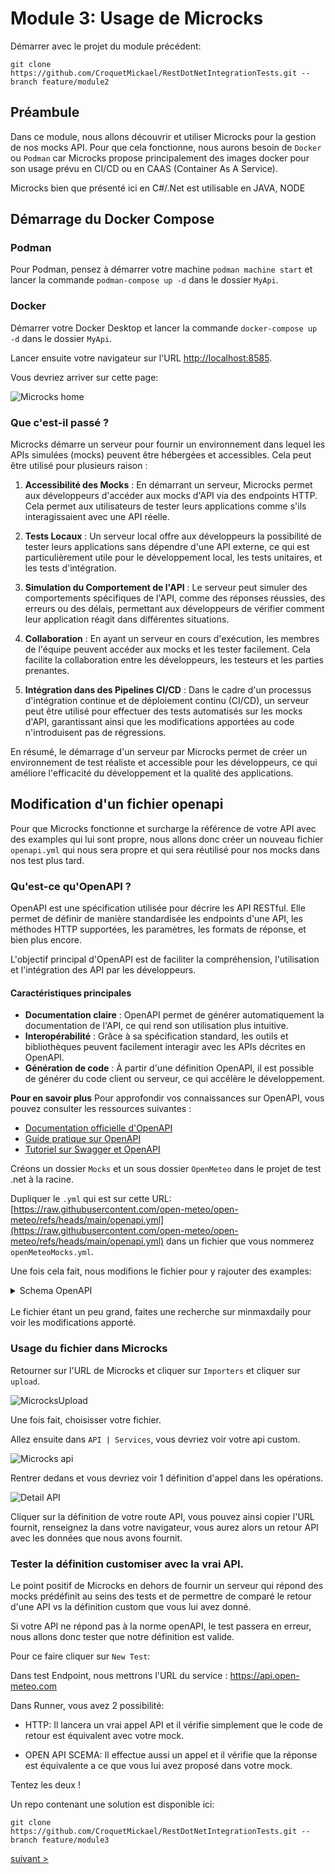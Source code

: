 # Module 3: Usage de Microcks

Démarrer avec le projet du module précédent:

```
git clone https://github.com/CroquetMickael/RestDotNetIntegrationTests.git --branch feature/module2
```

## Préambule

Dans ce module, nous allons découvrir et utiliser Microcks pour la gestion de nos mocks API. Pour que cela fonctionne, nous aurons besoin de `Docker` ou `Podman` car Microcks propose principalement des images docker pour son usage prévu en CI/CD ou en CAAS (Container As A Service).

Microcks bien que présenté ici en C#/.Net est utilisable en JAVA, NODE

## Démarrage du Docker Compose

### Podman

Pour Podman, pensez à démarrer votre machine `podman machine start` et lancer la commande `podman-compose up -d` dans le dossier `MyApi`.

### Docker

Démarrer votre Docker Desktop et lancer la commande `docker-compose up -d` dans le dossier `MyApi`.

Lancer ensuite votre navigateur sur l'URL [http://localhost:8585](http://localhost:8585).

Vous devriez arriver sur cette page:

![Microcks home](./img/microcks.png)

### Que c'est-il passé ?

Microcks démarre un serveur pour fournir un environnement dans lequel les APIs simulées (mocks) peuvent être hébergées et accessibles. Cela peut être utilisé pour plusieurs raison :

1. **Accessibilité des Mocks** : En démarrant un serveur, Microcks permet aux développeurs d'accéder aux mocks d'API via des endpoints HTTP. Cela permet aux utilisateurs de tester leurs applications comme s'ils interagissaient avec une API réelle.

2. **Tests Locaux** : Un serveur local offre aux développeurs la possibilité de tester leurs applications sans dépendre d'une API externe, ce qui est particulièrement utile pour le développement local, les tests unitaires, et les tests d'intégration.

3. **Simulation du Comportement de l'API** : Le serveur peut simuler des comportements spécifiques de l'API, comme des réponses réussies, des erreurs ou des délais, permettant aux développeurs de vérifier comment leur application réagit dans différentes situations.

4. **Collaboration** : En ayant un serveur en cours d'exécution, les membres de l'équipe peuvent accéder aux mocks et les tester facilement. Cela facilite la collaboration entre les développeurs, les testeurs et les parties prenantes.

5. **Intégration dans des Pipelines CI/CD** : Dans le cadre d'un processus d'intégration continue et de déploiement continu (CI/CD), un serveur peut être utilisé pour effectuer des tests automatisés sur les mocks d'API, garantissant ainsi que les modifications apportées au code n'introduisent pas de régressions.

En résumé, le démarrage d'un serveur par Microcks permet de créer un environnement de test réaliste et accessible pour les développeurs, ce qui améliore l'efficacité du développement et la qualité des applications.

## Modification d'un fichier openapi

Pour que Microcks fonctionne et surcharge la référence de votre API avec des examples qui lui sont propre, nous allons donc créer un nouveau fichier `openapi.yml` qui nous sera propre et qui sera réutilisé pour nos mocks dans nos test plus tard.

### Qu'est-ce qu'OpenAPI ?

OpenAPI est une spécification utilisée pour décrire les API RESTful. Elle permet de définir de manière standardisée les endpoints d'une API, les méthodes HTTP supportées, les paramètres, les formats de réponse, et bien plus encore.

L'objectif principal d'OpenAPI est de faciliter la compréhension, l'utilisation et l'intégration des API par les développeurs.

#### Caractéristiques principales

- **Documentation claire** : OpenAPI permet de générer automatiquement la documentation de l'API, ce qui rend son utilisation plus intuitive.
- **Interopérabilité** : Grâce à sa spécification standard, les outils et bibliothèques peuvent facilement interagir avec les APIs décrites en OpenAPI.
- **Génération de code** : À partir d'une définition OpenAPI, il est possible de générer du code client ou serveur, ce qui accélère le développement.

**Pour en savoir plus**
Pour approfondir vos connaissances sur OpenAPI, vous pouvez consulter les ressources suivantes :

- [Documentation officielle d'OpenAPI](https://swagger.io/specification/)
- [Guide pratique sur OpenAPI](https://learn.openapis.org)
- [Tutoriel sur Swagger et OpenAPI](https://grafikart.fr/tutoriels/swagger-openapi-php-1160)

Créons un dossier `Mocks` et un sous dossier `OpenMeteo` dans le projet de test .net à la racine.

Dupliquer le `.yml` qui est sur cette URL: [https://raw.githubusercontent.com/open-meteo/open-meteo/refs/heads/main/openapi.yml](https://raw.githubusercontent.com/open-meteo/open-meteo/refs/heads/main/openapi.yml) dans un fichier que vous nommerez `openMeteoMocks.yml`.

Une fois cela fait, nous modifions le fichier pour y rajouter des examples:

<details>
<summary>Schema OpenAPI</summary>
<br>

```yml
openapi: 3.0.0
info:
  title: Open-Meteo APIs
  description: "Open-Meteo offers free weather forecast APIs for open-source developers and non-commercial use. No API key is required."
  version: "1.0"
  contact:
    name: Open-Meteo
    url: https://open-meteo.com
    email: info@open-meteo.com
  license:
    name: Attribution 4.0 International (CC BY 4.0)
    url: https://creativecommons.org/licenses/by/4.0/
  termsOfService: https://open-meteo.com/en/features#terms
paths:
  /v1/forecast:
    servers:
      - url: https://api.open-meteo.com
    get:
      tags:
        - Weather Forecast APIs
      summary: 7 day weather forecast for coordinates
      description: 7 day weather variables in hourly and daily resolution for given WGS84 latitude and longitude coordinates. Available worldwide.
      parameters:
        - name: hourly
          in: query
          explode: false
          schema:
            type: array
            items:
              type: string
              enum:
                - temperature_2m
                - relative_humidity_2m
                - dew_point_2m
                - apparent_temperature
                - pressure_msl
                - cloud_cover
                - cloud_cover_low
                - cloud_cover_mid
                - cloud_cover_high
                - wind_speed_10m
                - wind_speed_80m
                - wind_speed_120m
                - wind_speed_180m
                - wind_direction_10m
                - wind_direction_80m
                - wind_direction_120m
                - wind_direction_180m
                - wind_gusts_10m
                - shortwave_radiation
                - direct_radiation
                - direct_normal_irradiance
                - diffuse_radiation
                - vapour_pressure_deficit
                - evapotranspiration
                - precipitation
                - weather_code
                - snow_height
                - freezing_level_height
                - soil_temperature_0cm
                - soil_temperature_6cm
                - soil_temperature_18cm
                - soil_temperature_54cm
                - soil_moisture_0_1cm
                - soil_moisture_1_3cm
                - soil_moisture_3_9cm
                - soil_moisture_9_27cm
                - soil_moisture_27_81cm
        - name: daily
          in: query
          schema:
            type: array
            items:
              type: string
              enum:
                - temperature_2m_max
                - temperature_2m_min
                - apparent_temperature_max
                - apparent_temperature_min
                - precipitation_sum
                - precipitation_hours
                - weather_code
                - sunrise
                - sunset
                - wind_speed_10m_max
                - wind_gusts_10m_max
                - wind_direction_10m_dominant
                - shortwave_radiation_sum
                - uv_index_max
                - uv_index_clear_sky_max
                - et0_fao_evapotranspiration
          examples:
            minmaxdaily:
              value:
                - temperature_2m_min
                - temperature_2m_max
        - name: latitude
          in: query
          required: true
          description: "WGS84 coordinate"
          schema:
            type: number
            format: number
          examples:
            minmaxdaily:
              value: 14.2
        - name: longitude
          in: query
          required: true
          description: "WGS84 coordinate"
          schema:
            type: number
            format: number
          examples:
            minmaxdaily:
              value: 52.2
        - name: current_weather
          in: query
          schema:
            type: boolean
        - name: temperature_unit
          in: query
          schema:
            type: string
            default: celsius
            enum:
              - celsius
              - fahrenheit
        - name: wind_speed_unit
          in: query
          schema:
            type: string
            default: kmh
            enum:
              - kmh
              - ms
              - mph
              - kn
        - name: timeformat
          in: query
          description: If format `unixtime` is selected, all time values are returned in UNIX epoch time in seconds. Please not that all time is then in GMT+0! For daily values with unix timestamp, please apply `utc_offset_seconds` again to get the correct date.
          schema:
            type: string
            default: iso8601
            enum:
              - iso8601
              - unixtime
        - name: timezone
          in: query
          description: If `timezone` is set, all timestamps are returned as local-time and data is returned starting at 0:00 local-time. Any time zone name from the [time zone database](https://en.wikipedia.org/wiki/List_of_tz_database_time_zones) is supported.
          schema:
            type: string
        - name: past_days
          in: query
          description: If `past_days` is set, yesterdays or the day before yesterdays data are also returned.
          schema:
            type: integer
            enum:
              - 1
              - 2
      responses:
        200:
          description: OK
          content:
            application/json:
              schema:
                type: object
                properties:
                  latitude:
                    type: number
                    example: 52.52
                    description: WGS84 of the center of the weather grid-cell which was used to generate this forecast. This coordinate might be up to 5 km away.
                  longitude:
                    type: number
                    example: 13.419.52
                    description: WGS84 of the center of the weather grid-cell which was used to generate this forecast. This coordinate might be up to 5 km away.
                  elevation:
                    type: number
                    example: 44.812
                    description: The elevation in meters of the selected weather grid-cell. In mountain terrain it might differ from the location you would expect.
                  generationtime_ms:
                    type: number
                    example: 2.2119
                    description: Generation time of the weather forecast in milli seconds. This is mainly used for performance monitoring and improvements.
                  utc_offset_seconds:
                    type: integer
                    example: 3600
                    description: Applied timezone offset from the &timezone= parameter.
                  hourly:
                    type: object
                    description: For each selected weather variable, data will be returned as a numbering point array. Additionally a `time` array will be returned with ISO8601 timestamps.
                  hourly_units:
                    type: object
                    additionalProperties:
                      type: string
                    description: For each selected weather variable, the unit will be listed here.
                  daily:
                    type: object
                    description: For each selected daily weather variable, data will be returned as a numbering point array. Additionally a `time` array will be returned with ISO8601 timestamps.
                  daily_units:
                    type: object
                    additionalProperties:
                      type: string
                    description: For each selected daily weather variable, the unit will be listed here.
                  current_weather:
                    type: object
                    description: "Current weather conditions with the attributes: time, temperature, wind_speed, wind_direction and weather_code"
              examples:
                minmaxdaily:
                  value:
                    latitude: 14.2
                    longitude: 52.2
                    daily:
                      time:
                        - "2025-01-06"
                        - "2025-01-07"
                        - "2025-01-08"
                        - "2025-01-09"
                        - "2025-01-10"
                        - "2025-01-11"
                        - "2025-01-12"
                      temperature_2m_min:
                        - "23.0"
                        - "24.3"
                        - "24.1"
                        - "23.9"
                        - "23.5"
                        - "23.5"
                        - "23.3"
                    temperature_2m_max:
                      - "25.0"
                      - "25.2"
                      - "25.0"
                      - "24.5"
                      - "24.6"
                      - "24.5"
                      - "24.8"
        400:
          description: Bad Request
          content:
            application/json:
              schema:
                type: object
                properties:
                  error:
                    type: boolean
                    description: Always set true for errors
                  reason:
                    type: string
                    description: Description of the error
                    example: "Latitude must be in range of -90 to 90°. Given: 300"
components:
  schemas:
    HourlyResponse:
      type: object
      required:
        - time
      properties:
        time:
          type: array
          items:
            type: string
        temperature_2m:
          type: array
          items:
            type: number
        relative_humidity_2m:
          type: array
          items:
            type: number
        dew_point_2m:
          type: array
          items:
            type: number
        apparent_temperature:
          type: array
          items:
            type: number
        pressure_msl:
          type: array
          items:
            type: number
        cloud_cover:
          type: array
          items:
            type: number
        cloud_cover_low:
          type: array
          items:
            type: number
        cloud_cover_mid:
          type: array
          items:
            type: number
        cloud_cover_high:
          type: array
          items:
            type: number
        wind_speed_10m:
          type: array
          items:
            type: number
        wind_speed_80m:
          type: array
          items:
            type: number
        wind_speed_120m:
          type: array
          items:
            type: number
        wind_speed_180m:
          type: array
          items:
            type: number
        wind_direction_10m:
          type: array
          items:
            type: number
        wind_direction_80m:
          type: array
          items:
            type: number
        wind_direction_120m:
          type: array
          items:
            type: number
        wind_direction_180m:
          type: array
          items:
            type: number
        wind_gusts_10m:
          type: array
          items:
            type: number
        shortwave_radiation:
          type: array
          items:
            type: number
        direct_radiation:
          type: array
          items:
            type: number
        direct_normal_irradiance:
          type: array
          items:
            type: number
        diffuse_radiation:
          type: array
          items:
            type: number
        vapour_pressure_deficit:
          type: array
          items:
            type: number
        evapotranspiration:
          type: array
          items:
            type: number
        precipitation:
          type: array
          items:
            type: number
        weather_code:
          type: array
          items:
            type: number
        snow_height:
          type: array
          items:
            type: number
        freezing_level_height:
          type: array
          items:
            type: number
        soil_temperature_0cm:
          type: array
          items:
            type: number
        soil_temperature_6cm:
          type: array
          items:
            type: number
        soil_temperature_18cm:
          type: array
          items:
            type: number
        soil_temperature_54cm:
          type: array
          items:
            type: number
        soil_moisture_0_1cm:
          type: array
          items:
            type: number
        soil_moisture_1_3cm:
          type: array
          items:
            type: number
        soil_moisture_3_9cm:
          type: array
          items:
            type: number
        soil_moisture_9_27cm:
          type: array
          items:
            type: number
        soil_moisture_27_81cm:
          type: array
          items:
            type: number
    DailyResponse:
      type: object
      properties:
        time:
          type: array
          items:
            type: string
        temperature_2m_max:
          type: array
          items:
            type: number
        temperature_2m_min:
          type: array
          items:
            type: number
        apparent_temperature_max:
          type: array
          items:
            type: number
        apparent_temperature_min:
          type: array
          items:
            type: number
        precipitation_sum:
          type: array
          items:
            type: number
        precipitation_hours:
          type: array
          items:
            type: number
        weather_code:
          type: array
          items:
            type: number
        sunrise:
          type: array
          items:
            type: number
        sunset:
          type: array
          items:
            type: number
        wind_speed_10m_max:
          type: array
          items:
            type: number
        wind_gusts_10m_max:
          type: array
          items:
            type: number
        wind_direction_10m_dominant:
          type: array
          items:
            type: number
        shortwave_radiation_sum:
          type: array
          items:
            type: number
        uv_index_max:
          type: array
          items:
            type: number
        uv_index_clear_sky_max:
          type: array
          items:
            type: number
        et0_fao_evapotranspiration:
          type: array
          items:
            type: number
      required:
        - time
    CurrentWeather:
      type: object
      properties:
        time:
          type: string
        temperature:
          type: number
        wind_speed:
          type: number
        wind_direction:
          type: number
        weather_code:
          type: integer
      required:
        - time
        - temperature
        - wind_speed
        - wind_direction
        - weather_code
```

</details>
<br>
Le fichier étant un peu grand, faites une recherche sur minmaxdaily pour voir les modifications apporté.

### Usage du fichier dans Microcks

Retourner sur l'URL de Microcks et cliquer sur `Importers` et cliquer sur `upload`.

![MicrocksUpload](./img/MicrocksUpload.png)

Une fois fait, choisisser votre fichier.

Allez ensuite dans `API | Services`, vous devriez voir votre api custom.

![Microcks api](./img/microcksapi.png)

Rentrer dedans et vous devriez voir 1 définition d'appel dans les opérations.

![Detail API](./img/detailapi.png)

Cliquer sur la définition de votre route API, vous pouvez ainsi copier l'URL fournit, renseignez la dans votre navigateur, vous aurez alors un retour API avec les données que nous avons fournit.

### Tester la définition customiser avec la vrai API.

Le point positif de Microcks en dehors de fournir un serveur qui répond des mocks prédéfinit au seins des tests et de permettre de comparé le retour d'une API vs la définition custom que vous lui avez donné.

Si votre API ne répond pas à la norme openAPI, le test passera en erreur, nous allons donc tester que notre définition est valide.

Pour ce faire cliquer sur `New Test`:

Dans test Endpoint, nous mettrons l'URL du service : https://api.open-meteo.com

Dans Runner, vous avez 2 possibilité:

- HTTP: Il lancera un vrai appel API et il vérifie simplement que le code de retour est équivalent avec votre mock.

- OPEN API SCEMA: Il effectue aussi un appel et il vérifie que la réponse est équivalente a ce que vous lui avez proposé dans votre mock.

Tentez les deux !

Un repo contenant une solution est disponible ici:

```
git clone https://github.com/CroquetMickael/RestDotNetIntegrationTests.git --branch feature/module3
```

[suivant >](../../modules/Module%204%20Ajustement%20des%20tests%20pour%20usage%20de%20Microcks/readme.md)
